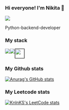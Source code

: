 ### Hi everyone! I'm Nikita 👋 
<a href="https://t.me/nicarpov" > <img src="https://img.shields.io/badge/Telegram-2CA5E0?style=for-the-badge&logo=telegram&logoColor=white"> </a>

<p> 
  Python-backend-developer
</p>
<h3> My stack</h3>
<div style="display: flex"> 
  <img src="https://img.shields.io/badge/fastapi-109989?style=for-the-badge&logo=FASTAPI&logoColor=white">
  <img src="https://img.shields.io/badge/PostgreSQL-316192?style=for-the-badge&logo=postgresql&logoColor=white">
  <img style="height: 30px; border: 1px solid black" src="https://upload.wikimedia.org/wikipedia/commons/d/d7/SQLAlchemy.svg">
</div>


<h3> My Github stats</h3>

[![Anurag's GitHub stats](https://github-readme-stats.vercel.app/api?username=nicarpov)](https://github.com/anuraghazra/github-readme-stats)

 <h3>My Leetcode stats</h3>
 
[![KnlnKS's LeetCode stats](https://leetcode-stats-six.vercel.app/?username=nicarpov&theme=dark)](https://github.com/KnlnKS/leetcode-stats)


<!--
**nicarpov/nicarpov** is a ✨ _special_ ✨ repository because its `README.md` (this file) appears on your GitHub profile.



Here are some ideas to get you started:

- 🔭 I’m currently working on ...
- 🌱 I’m currently learning ...
- 👯 I’m looking to collaborate on ...
- 🤔 I’m looking for help with ...
- 💬 Ask me about ...
- 📫 How to reach me: ...
- 😄 Pronouns: ...
- ⚡ Fun fact: ...
-->
